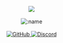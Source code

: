 <p align="center"> <a href="https://discord.com/users/1346209244667707604"><img src="https://lanyard.kyrie25.dev/api/1346209244667707604?animatedDecoration=true&bg=000000&clanbg=000000&waveSpotifyColor=000000&showBanner=animated&imgStyle=square&showDisplayName=true&hideDecoration=true" /></a> <br> <br> <img src="https://komarev.com/ghpvc/?username=vawnair&color=blue&style=plastic" alt=":name" /> <br> <br> <a href="https://github.com/zeunrxdev"> <img src="https://img.shields.io/badge/-GitHub-blue?style=plastic&logo=github&logoColor=blue" alt="GitHub" /> </a> <a href="https://discord.com/users/1346209244667707604"> <img src="https://img.shields.io/badge/-Discord-blue?style=plastic&logo=discord&logoColor=blue" alt="Discord" /> </a> </a> </p>
